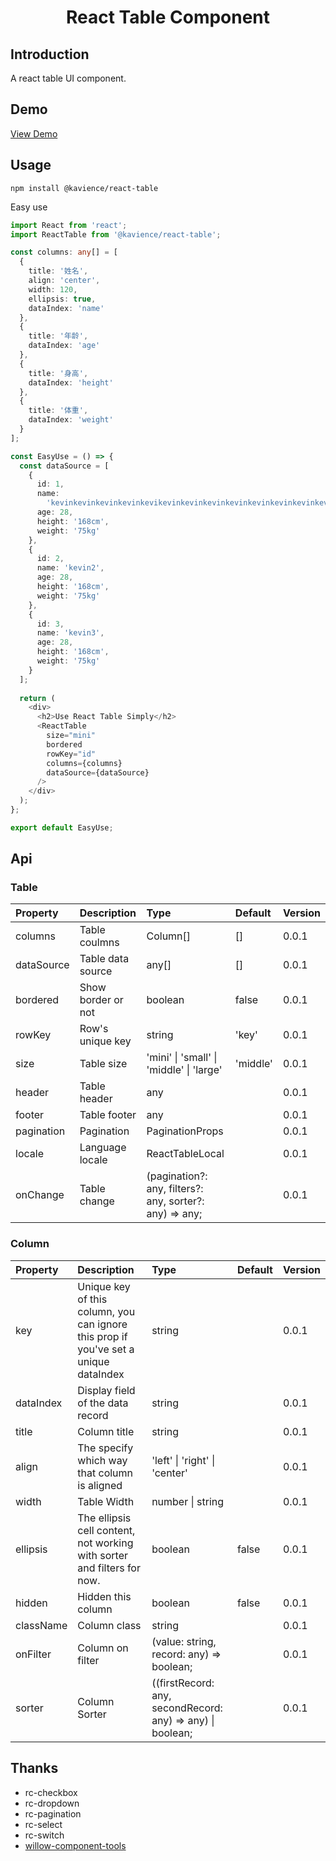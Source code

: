 <h1 align="center">React Table Component</h1>

## Introduction
A react table UI component.

## Demo

[View Demo](https://kavience.github.io/react-table/)

## Usage

```
npm install @kavience/react-table
```

Easy use

```ts
import React from 'react';
import ReactTable from '@kavience/react-table';

const columns: any[] = [
  {
    title: '姓名',
    align: 'center',
    width: 120,
    ellipsis: true,
    dataIndex: 'name'
  },
  {
    title: '年龄',
    dataIndex: 'age'
  },
  {
    title: '身高',
    dataIndex: 'height'
  },
  {
    title: '体重',
    dataIndex: 'weight'
  }
];

const EasyUse = () => {
  const dataSource = [
    {
      id: 1,
      name:
        'kevinkevinkevinkevinkevikevinkevinkevinkevinkevinkevinkevinkevinkevinkevinn',
      age: 28,
      height: '168cm',
      weight: '75kg'
    },
    {
      id: 2,
      name: 'kevin2',
      age: 28,
      height: '168cm',
      weight: '75kg'
    },
    {
      id: 3,
      name: 'kevin3',
      age: 28,
      height: '168cm',
      weight: '75kg'
    }
  ];
  
  return (
    <div>
      <h2>Use React Table Simply</h2>
      <ReactTable
        size="mini"
        bordered
        rowKey="id"
        columns={columns}
        dataSource={dataSource}
      />
    </div>
  );
};

export default EasyUse;
```

## Api

### Table 
| Property   | Description        | Type                                                    | Default  | Version |
| :--------- | :----------------- | :------------------------------------------------------ | :------- | :------ |
| columns    | Table coulmns      | Column[]                                                | []       | 0.0.1   |
| dataSource | Table data source  | any[]                                                   | []       | 0.0.1   |
| bordered   | Show border or not | boolean                                                 | false    | 0.0.1   |
| rowKey     | Row's unique key   | string                                                  | 'key'    | 0.0.1   |
| size       | Table size         | 'mini'   \| 'small' \| 'middle' \| 'large'              | 'middle' | 0.0.1   |
| header     | Table header       | any                                                     |          | 0.0.1   |
| footer     | Table  footer      | any                                                     |          | 0.0.1   |
| pagination | Pagination         | PaginationProps                                         |          | 0.0.1   |
| locale     | Language locale    | ReactTableLocal                                         |          | 0.0.1   |
| onChange   | Table change       | (pagination?: any, filters?: any, sorter?: any) => any; |          | 0.0.1   |

### Column
| Property  | Description                                                                          | Type                                                       | Default | Version |
| :-------- | :----------------------------------------------------------------------------------- | :--------------------------------------------------------- | :------ | :------ |
| key       | Unique key of this column, you can ignore this prop if you've set a unique dataIndex | string                                                     |         | 0.0.1   |
| dataIndex | Display field of the data record                                                     | string                                                     |         | 0.0.1   |
| title     | Column title                                                                         | string                                                     |         | 0.0.1   |
| align     | The specify which way that column is aligned                                         | \'left' \| 'right' \| 'center'                             |         | 0.0.1   |
| width     | Table Width                                                                          | number  \| string                                          |         | 0.0.1   |
| ellipsis  | The ellipsis cell content, not working with sorter and filters for now.              | boolean                                                    | false   | 0.0.1   |
| hidden    | Hidden this column                                                                   | boolean                                                    | false   | 0.0.1   |
| className | Column class                                                                         | string                                                     |         | 0.0.1   |
| onFilter  | Column on filter                                                                     | (value: string, record: any) => boolean;                   |         | 0.0.1   |
| sorter    | Column Sorter                                                                        | ((firstRecord: any, secondRecord: any) => any) \| boolean; |         | 0.0.1   |


## Thanks

- rc-checkbox
- rc-dropdown
- rc-pagination
- rc-select
- rc-switch
- [willow-component-tools](https://github.com/kavience/willow-component-tool)